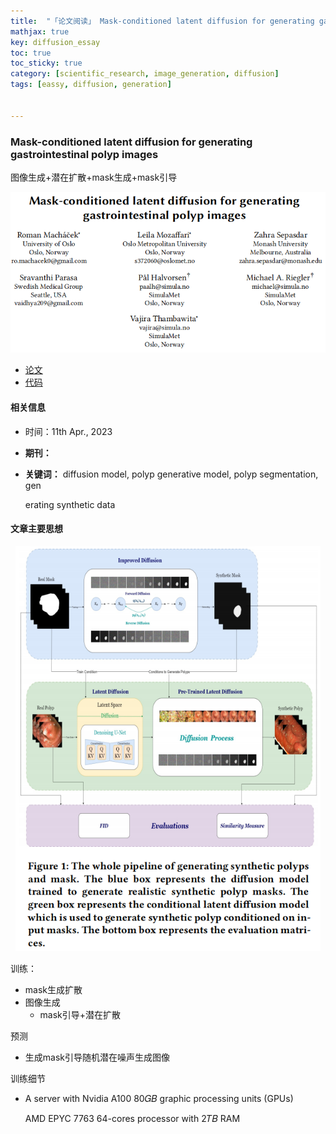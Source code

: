 ```yaml
---
title:  "「论文阅读」 Mask-conditioned latent diffusion for generating gastrointestinal polyp images+医学图像生成+潜在扩散+mask引导"
mathjax: true
key: diffusion_essay
toc: true
toc_sticky: true
category: [scientific_research, image_generation, diffusion]
tags: [eassy, diffusion, generation]


---
```


<span id='head'></span>

### Mask-conditioned latent diffusion for generating gastrointestinal polyp images

图像生成+潜在扩散+mask生成+mask引导

<center class="half"><img src="./../../../../../assets/img/scientific_research/扩散模型.assets/image-20240804113448242.png" alt="image-20240804113448242" style="zoom:80%;" /></center>

- [论文](https://arxiv.org/abs/2304.05233)
- [代码](https://github.com/simulamet-host/conditional-polyp-diffusion)

#### 相关信息

- 时间：11th Apr., 2023

- **期刊：**

- **关键词：** diffusion model, polyp generative model, polyp segmentation, gen

  erating synthetic data

#### 文章主要思想

<center class="half"><img src="./../../../../../assets/img/scientific_research/扩散模型.assets/image-20240804113513275.png" alt="image-20240804113513275" style="zoom:80%;" /></center>

训练：

- mask生成扩散
- 图像生成
  - mask引导+潜在扩散

预测

- 生成mask引导随机潜在噪声生成图像

训练细节

- A server with Nvidia A100 80𝐺𝐵 graphic processing units (GPUs)

  AMD EPYC 7763 64-cores processor with 2𝑇𝐵 RAM